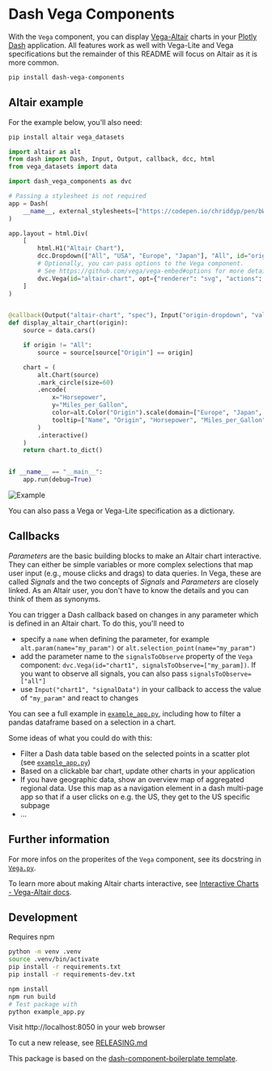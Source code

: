 # Dash Vega Components
With the `Vega` component, you can display [Vega-Altair](https://altair-viz.github.io/) charts in your [Plotly Dash](https://dash.plotly.com/) application. All features work as well with Vega-Lite and Vega specifications but the remainder of this README will focus on Altair as it is more common.


```bash
pip install dash-vega-components
```

## Altair example
For the example below, you'll also need:
```bash
pip install altair vega_datasets
```

```python
import altair as alt
from dash import Dash, Input, Output, callback, dcc, html
from vega_datasets import data

import dash_vega_components as dvc

# Passing a stylesheet is not required
app = Dash(
    __name__, external_stylesheets=["https://codepen.io/chriddyp/pen/bWLwgP.css"]
)

app.layout = html.Div(
    [
        html.H1("Altair Chart"),
        dcc.Dropdown(["All", "USA", "Europe", "Japan"], "All", id="origin-dropdown"),
        # Optionally, you can pass options to the Vega component.
        # See https://github.com/vega/vega-embed#options for more details.
        dvc.Vega(id="altair-chart", opt={"renderer": "svg", "actions": False}),
    ]
)


@callback(Output("altair-chart", "spec"), Input("origin-dropdown", "value"))
def display_altair_chart(origin):
    source = data.cars()

    if origin != "All":
        source = source[source["Origin"] == origin]

    chart = (
        alt.Chart(source)
        .mark_circle(size=60)
        .encode(
            x="Horsepower",
            y="Miles_per_Gallon",
            color=alt.Color("Origin").scale(domain=["Europe", "Japan", "USA"]),
            tooltip=["Name", "Origin", "Horsepower", "Miles_per_Gallon"],
        )
        .interactive()
    )
    return chart.to_dict()


if __name__ == "__main__":
    app.run(debug=True)
```
![Example](https://raw.githubusercontent.com/binste/dash-vega-components/main/dvc_example.gif)


You can also pass a Vega or Vega-Lite specification as a dictionary.

## Callbacks
*Parameters* are the basic building blocks to make an Altair chart interactive. They can either be simple variables or more complex selections that map user input (e.g., mouse clicks and drags) to data queries. In Vega, these are called *Signals* and the two concepts of *Signals* and *Parameters* are closely linked. As an Altair user, you don't have to know the details and you can think of them as synonyms.

You can trigger a Dash callback based on changes in any parameter which is defined in an Altair chart. To do this, you'll need to
* specify a `name` when defining the parameter, for example `alt.param(name="my_param")` or `alt.selection_point(name="my_param")`
* add the parameter name to the `signalsToObserve` property of the `Vega` component: `dvc.Vega(id="chart1", signalsToObserve=["my_param])`. If you want to observe all signals, you can also pass `signalsToObserve=["all"]`
* use `Input("chart1", "signalData")` in your callback to access the value of `"my_param"` and react to changes

You can see a full example in [`example_app.py`](./example_app.py), including how to filter a pandas dataframe based on a selection in a chart.

Some ideas of what you could do with this:
* Filter a Dash data table based on the selected points in a scatter plot (see [`example_app.py`](./example_app.py))
* Based on a clickable bar chart, update other charts in your application
* If you have geographic data, show an overview map of aggregated regional data. Use this map as a navigation element in a dash multi-page app so that if a user clicks on e.g. the US, they get to the US specific subpage
* ...

## Further information
For more infos on the properites of the `Vega` component, see its docstring in [`Vega.py`](./dash_vega_components/Vega.py).

To learn more about making Altair charts interactive, see [Interactive Charts - Vega-Altair docs](https://altair-viz.github.io/user_guide/interactions.html).

## Development
Requires npm
```bash
python -m venv .venv
source .venv/bin/activate
pip install -r requirements.txt
pip install -r requirements-dev.txt

npm install
npm run build
# Test package with
python example_app.py
```
Visit http://localhost:8050 in your web browser

To cut a new release, see [RELEASING.md](./RELEASING.md)

This package is based on the [dash-component-boilerplate template](https://github.com/plotly/dash-component-boilerplate).
